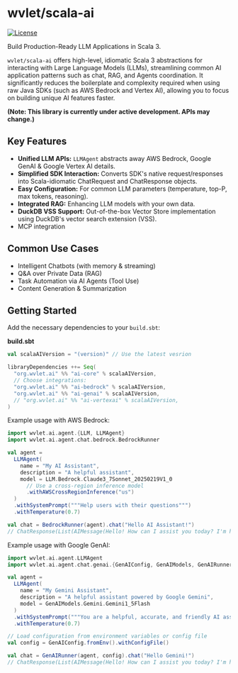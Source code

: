 # wvlet/scala-ai

[![License](https://img.shields.io/badge/License-Apache%202.0-blue.svg)](https://opensource.org/licenses/Apache-2.0)

Build Production-Ready LLM Applications in Scala 3.

`wvlet/scala-ai` offers high-level, idiomatic Scala 3 abstractions for interacting with Large Language Models (LLMs), streamlining common AI application patterns such as chat, RAG, and Agents coordination. It significantly reduces the boilerplate and complexity required when using raw Java SDKs (such as AWS Bedrock and Vertex AI), allowing you to focus on building unique AI features faster.

**(Note: This library is currently under active development. APIs may change.)**

## Key Features

* **Unified LLM APIs:** `LLMAgent` abstracts away AWS Bedrock, Google GenAI & Google Vertex AI details.
* **Simplified SDK Interaction:** Converts SDK's native request/responses into Scala-idiomatic ChatRequest and ChatResponse objects.
* **Easy Configuration:** For common LLM parameters (temperature, top-P, max tokens, reasoning). 
* **Integrated RAG:** Enhancing LLM models with your own data.
* **DuckDB VSS Support:** Out-of-the-box Vector Store implementation using DuckDB's vector search extension (VSS).
* MCP integration 

## Common Use Cases

* Intelligent Chatbots (with memory & streaming)
* Q&A over Private Data (RAG)
* Task Automation via AI Agents (Tool Use)
* Content Generation & Summarization

## Getting Started

Add the necessary dependencies to your `build.sbt`:

**build.sbt**
```scala
val scalaAIVersion = "(version)" // Use the latest vesrion

libraryDependencies ++= Seq(
  "org.wvlet.ai" %% "ai-core" % scalaAIVersion,
  // Choose integrations:
  "org.wvlet.ai" %% "ai-bedrock" % scalaAIVersion,
  "org.wvlet.ai" %% "ai-genai" % scalaAIVersion,
  // "org.wvlet.ai" %% "ai-vertexai" % scalaAIVersion,
)
```

Example usage with AWS Bedrock:

```scala
import wvlet.ai.agent.{LLM, LLMAgent}
import wvlet.ai.agent.chat.bedrock.BedrockRunner

val agent = 
  LLMAgent(
    name = "My AI Assistant",
    description = "A helpful assistant",
    model = LLM.Bedrock.Claude3_7Sonnet_20250219V1_0
      // Use a cross-region inference model
      .withAWSCrossRegionInference("us")
  )
  .withSystemPrompt("""Help users with their questions""")
  .withTemperature(0.7)

val chat = BedrockRunner(agent).chat("Hello AI Assistant!")
// ChatResponse(List(AIMessage(Hello! How can I assist you today? I'm here to help with any questions or tasks you might have.,List())),ChatStats(1056,9,26,35,None),END_TURN)
```

Example usage with Google GenAI:

```scala
import wvlet.ai.agent.LLMAgent
import wvlet.ai.agent.chat.genai.{GenAIConfig, GenAIModels, GenAIRunner}

val agent = 
  LLMAgent(
    name = "My Gemini Assistant",
    description = "A helpful assistant powered by Google Gemini",
    model = GenAIModels.Gemini.Gemini1_5Flash
  )
  .withSystemPrompt("""You are a helpful, accurate, and friendly AI assistant.""")
  .withTemperature(0.7)

// Load configuration from environment variables or config file
val config = GenAIConfig.fromEnv().withConfigFile()

val chat = GenAIRunner(agent, config).chat("Hello Gemini!")
// ChatResponse(List(AIMessage(Hello! How can I assist you today? I'm here to help with any questions you might have.,List())),ChatStats(245,8,21,29,None),END_TURN)
```
